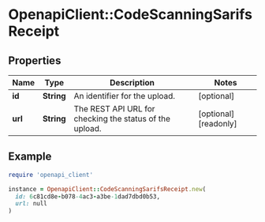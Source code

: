 # OpenapiClient::CodeScanningSarifsReceipt

## Properties

| Name | Type | Description | Notes |
| ---- | ---- | ----------- | ----- |
| **id** | **String** | An identifier for the upload. | [optional] |
| **url** | **String** | The REST API URL for checking the status of the upload. | [optional][readonly] |

## Example

```ruby
require 'openapi_client'

instance = OpenapiClient::CodeScanningSarifsReceipt.new(
  id: 6c81cd8e-b078-4ac3-a3be-1dad7dbd0b53,
  url: null
)
```

